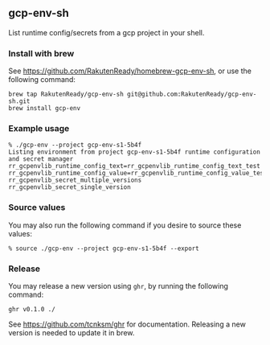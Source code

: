 ## gcp-env-sh

List runtime config/secrets from a gcp project in your shell.

### Install with brew

See https://github.com/RakutenReady/homebrew-gcp-env-sh, or use the following command:

```
brew tap RakutenReady/gcp-env-sh git@github.com:RakutenReady/gcp-env-sh.git
brew install gcp-env
```

### Example usage

```
% ./gcp-env --project gcp-env-s1-5b4f
Listing environment from project gcp-env-s1-5b4f runtime configuration and secret manager
rr_gcpenvlib_runtime_config_text=rr_gcpenvlib_runtime_config_text_test
rr_gcpenvlib_runtime_config_value=rr_gcpenvlib_runtime_config_value_test
rr_gcpenvlib_secret_multiple_versions
rr_gcpenvlib_secret_single_version
```

### Source values

You may also run the following command if you desire to source these values:
```
% source ./gcp-env --project gcp-env-s1-5b4f --export
```

### Release

You may release a new version using `ghr`, by running the following command:

```
ghr v0.1.0 ./
```

See https://github.com/tcnksm/ghr for documentation. Releasing a new version is needed to update it in brew.
